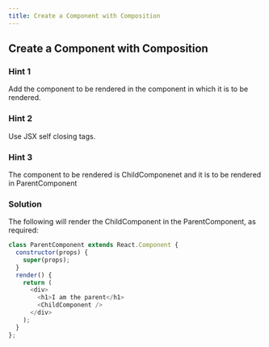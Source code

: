 ```yaml
---
title: Create a Component with Composition
---
```

## Create a Component with Composition

### Hint 1

Add the component to be rendered in the component in which it is to be rendered.

### Hint 2

Use JSX self closing tags.

### Hint 3
The component to be rendered is ChildComponenet and it is to be rendered in ParentComponent
### Solution
The following will render the ChildComponent in the ParentComponent, as required:
````javascript
class ParentComponent extends React.Component {
  constructor(props) {
    super(props);
  }
  render() {
    return (
      <div>
        <h1>I am the parent</h1>
        <ChildComponent />
      </div>
    );
  }
};
````
